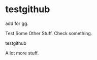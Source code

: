 testgithub
==========

add for gg.

Test Some Other Stuff.
Check something.

testgithub

A lot more stuff.
